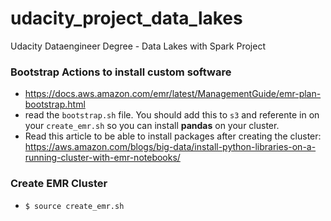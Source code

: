 # udacity_project_data_lakes
Udacity Dataengineer Degree - Data Lakes with Spark Project


### Bootstrap Actions to install custom software
* https://docs.aws.amazon.com/emr/latest/ManagementGuide/emr-plan-bootstrap.html
* read the `bootstrap.sh` file. You should add this to `s3` and referente in on your `create_emr.sh` so you can install **pandas** on your cluster.
* Read this article to be able to install packages after creating the cluster: https://aws.amazon.com/blogs/big-data/install-python-libraries-on-a-running-cluster-with-emr-notebooks/

### Create EMR Cluster
* `$ source create_emr.sh`